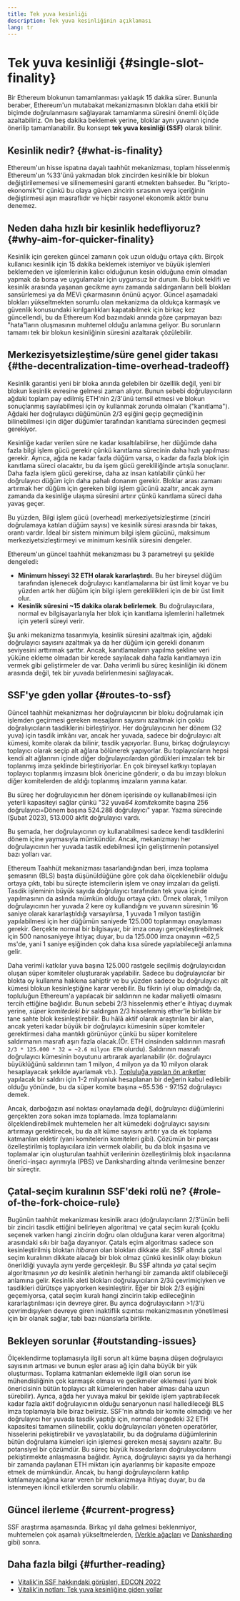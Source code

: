 ```yaml
---
title: Tek yuva kesinliği
description: Tek yuva kesinliğinin açıklaması
lang: tr
---
```


# Tek yuva kesinliği {#single-slot-finality}

Bir Ethereum blokunun tamamlanması yaklaşık 15 dakika sürer. Bununla beraber, Ethereum'un mutabakat mekanizmasının blokları daha etkili bir biçimde doğrulanmasını sağlayarak tamamlanma süresini önemli ölçüde azaltabiliriz. On beş dakika beklemek yerine, bloklar aynı yuvanın içinde önerilip tamamlanabilir. Bu konsept **tek yuva kesinliği (SSF)** olarak bilinir.

## Kesinlik nedir? {#what-is-finality}

Ethereum'un hisse ispatına dayalı taahhüt mekanizması, toplam hisselenmiş Ethereum'un %33'ünü yakmadan blok zincirden kesinlikle bir blokun değiştirilememesi ve silinememesini garanti etmekten bahseder. Bu "kripto-ekonomik"tir çünkü bu olaya güven zincirin sırasının veya içeriğinin değiştirmesi aşırı masraflıdır ve hiçbir rasyonel ekonomik aktör bunu denemez.

## Neden daha hızlı bir kesinlik hedefliyoruz? {#why-aim-for-quicker-finality}

Kesinlik için gereken güncel zamanın çok uzun olduğu ortaya çıktı. Birçok kullanıcı kesinlik için 15 dakika beklemek istemiyor ve büyük işlemleri beklemeden ve işlemlerinin kalıcı olduğunun kesin olduğuna emin olmadan yapmak da borsa ve uygulamalar için uygunsuz bir durum. Bu blok teklifi ve kesinlik arasında yaşanan gecikme aynı zamanda saldırganların belli blokları sansürlemesi ya da MEVi çıkarmasının önünü açıyor. Güncel aşamadaki blokları yükseltmekten sorumlu olan mekanizma da oldukça karmaşık ve güvenlik konusundaki kırılganlıkları kapatabilmek için birkaç kez güncellendi, bu da Ethereum Kod bazındaki anında göze çarpmayan bazı "hata"ların oluşmasının muhtemel olduğu anlamına geliyor. Bu sorunların tamamı tek bir blokun kesinliğinin süresini azaltarak çözülebilir.

## Merkezisyetsizleştime/süre genel gider takası {#the-decentralization-time-overhead-tradeoff}

Kesinlik garantisi yeni bir bloka anında gelebilen bir özelllik değil, yeni bir blokun kesinlik evresine gelmesi zaman alıyor. Bunun sebebi doğrulayıcıların ağdaki toplam pay edilmiş ETH'nin 2/3'ünü temsil etmesi ve blokun sonuçlanmış sayılabilmesi için oy kullanmak zorunda olmaları ("kanıtlama"). Ağdaki her doğrulayıcı düğümünün 2/3 eşiğini geçip geçmediğinin bilinebilmesi için diğer düğümler tarafından kanıtlama sürecinden geçmesi gerekiyor.

Kesinliğe kadar verilen süre ne kadar kısaltılabilirse, her düğümde daha fazla bilgi işlem gücü gerekir çünkü kanıtlama sürecinin daha hızlı yapılması gerekir. Ayrıca, ağda ne kadar fazla düğüm varsa, o kadar da fazla blok için kanıtlama süreci olacaktır, bu da işem gücü gerekliliğinde artışla sonuçlanır. Daha fazla işlem gücü gerekirse, daha az insan katılabilir çünkü her doğrulayıcı düğüm için daha pahalı donanım gerekir. Bloklar arası zamanı artırmak her düğüm için gereken bilgi işlem gücünü azaltır, ancak aynı zamanda da kesinliğe ulaşma süresini artırır çünkü kanıtlama süreci daha yavaş geçer.

Bu yüzden, Bilgi işlem gücü (overhead) merkeziyetsizleştirme (zinciri doğrulamaya katılan düğüm sayısı) ve kesinlik süresi arasında bir takas, orantı vardır. İdeal bir sistem minimum bilgi işlem gücünü, maksimum merkeziyetsizleştirmeyi ve minimum kesinlik süresini dengeler.

Ethereum'un güncel taahhüt mekanızması bu 3 parametreyi şu şekilde dengeledi:

- **Minimum hisseyi 32 ETH olarak kararlaştırdı**. Bu her bireysel düğüm tarafından işlenecek doğrulayıcı kanıtlamalarına bir üst limit koyar ve bu yüzden artık her düğüm için bilgi işlem gereklilikleri için de bir üst limit olur.
- **Kesinlik süresini ~15 dakika olarak belirlemek**. Bu doğrulayıcılara, normal ev bilgisayarlarıyla her blok için kanıtlama işlemlerini halletmek için yeterli süreyi verir.

Şu anki mekanizma tasarımıyla, kesinlik süresini azaltmak için, ağdaki doğrulayıcı sayısını azaltmak ya da her düğüm için gerekli donanım seviyesini arttırmak şarttır. Ancak, kanıtlamaların yapılma şekline veri yüküne ekleme olmadan bir kerede sayılacak daha fazla kanıtlamaya izin vermek gibi geliştirmeler de var. Daha verimli bu süreç kesinliğin iki dönem arasında değil, tek bir yuvada belirlenmesini sağlayacak.

## SSF'ye gden yollar {#routes-to-ssf}

<ExpandableCard title= "Neden bugün SSF'ye sahip olamayız?" eventCategory="/roadmap/single-slot-finality" eventName="clicked Why can't we hear SSF today?">

Güncel taahhüt mekanizması her doğrulayıcının bir bloku doğrulamak için işlemden geçirmesi gereken mesajların sayısını azaltmak için çoklu doğralıyıcıların tasdiklerini birleştiriyor. Her doğrulayıcının her dönem (32 yuva) için tasdik imkânı var, ancak her yuvada, sadece bir doğrulayıcı alt kümesi, komite olarak da bilinir, tasdik yapıyorlar. Bunu, birkaç doğrulayıcıyı toplayıcı olarak seçip alt ağlara bölünerek yapıyorlar. Bu toplayıcıların hepsi kendi alt ağlarının içinde diğer doğrulayıcılardan gördükleri imzaları tek bir toplanmış imza şeklinde birleştiriyorlar. En çok bireysel katkıyı toplayan toplayıcı toplanmış imzasını blok önericine gönderir, o da bu imzayı blokun diğer komitelerden de aldığı toplanmış imzaların yanına katar.

Bu süreç her doğrulayıcının her dönem içerisinde oy kullanabilmesi için yeterli kapasiteyi sağlar çünkü "32 yuva*64 komite*komite başına 256 doğrulayıcı=Dönem başına 524.288 doğrulayıcı" yapar. Yazma sürecinde (Şubat 2023), 513.000 akfit doğrulayıcı vardı.

Bu şemada, her doğrulayıcının oy kullanabilmesi sadece kendi tasdiklerini dönem içine yaymasıyla mümkündür. Ancak, mekanizmayı her doğrulayıcının her yuvada tastik edebilmesi için geliştirmenin potansiyel bazı yolları var.
</ExpandableCard>

Ethereum Taahhüt mekanizması tasarlandığından beri, imza toplama şemasının (BLS) başta düşünüldüğüne göre çok daha ölçeklenebilir olduğu ortaya çıktı, tabi bu süreçte istemcilerin işlem ve onay imzaları da gelişti. Tasdik işleminin büyük sayıda doğrulayıcı tarafından tek yuva içinde yapılmasının da aslında mümkün olduğu ortaya çıktı. Örnek olarak, 1 milyon doğrulayıcının her yuvada 2 kere oy kullandığını ve yuvanın süresinin 16 saniye olarak kararlaştıldığı varsayılırsa, 1 yuvada 1 milyon tastiğin yapılabilmesi için her düğümün saniyede 125.000 toplanmayı onaylaması gerekir. Gerçekte normal bir bilgisayar, bir imza onayı gerçekleştirebilmek için 500 nanosaniyeye ihtiyaç duyar, bu da 125.000 imza onayının ~62,5 ms'de, yani 1 saniye eşiğinden çok daha kısa sürede yapılabileceği anlamına gelir.

Daha verimli katkılar yuva başına 125.000 rastgele seçilmiş doğrulayıcıdan oluşan süper komiteler oluşturarak yapılabilir. Sadece bu doğrulayıcılar bir blokta oy kullanma hakkına sahiptir ve bu yüzden sadece bu doğrulayıcı alt kümesi blokun kesinleştiğine karar verebilir. Bu fikrin iyi olup olmadığı da, topluluğun Ethereum'a yapılacak bir saldırının ne kadar maliyetli olmasını tercih ettiğine bağlıdır. Bunun sebebi 2/3 hisselenmiş ether'e ihtiyaç duymak yerine, _süper komitedeki bir_ saldırgan 2/3 hisselenmiş ether'le birlikte bir tane sahte blok kesinleştirebilir. Bu hâlâ aktif olarak araştırılan bir alan, ancak yeteri kadar büyük bir doğrulayıcı kümesinin süper komiteler gerektirmesi daha mantıklı görünüyor çünkü bu süper komitelere saldırmanın masrafı aşırı fazla olacak.(Ör. ETH cinsinden saldırının masrafı `2/3 * 125.000 * 32 = ~2.6 milyon ETH` olurdu). Saldırının masrafı doğrulayıcı kümesinin boyutunu artırarak ayarlanabilir (ör. doğrulayıcı büyüklüğünü saldırının tam 1 milyon, 4 milyon ya da 10 milyon olarak hesaplayacak şekilde ayarlamak vb.). [Topluluğa yapılan ön anketler](https://youtu.be/ojBgyFl6-v4?t=755) yapılacak bir saldırı için 1-2 milyonluk hesaplanan bir değerin kabul edilebilir olduğu yönünde, bu da süper komite başına ~65.536 - 97.152 doğrulayıcı demek.

Ancak, darboğazın asıl noktası onaylamada değil, doğrulayıcı düğümlerini gerçekten zora sokan imza toplamada. İmza toplamalarını ölçeklendirebilmek muhtemelen her alt kümedeki doğrulayıcı sayısını artırmayı gerektirecek, bu da alt küme sayısını artıtır ya da ek toplama katmanları ekletir (yani komitelerin komiteleri gibi). Çözümün bir parçası özelleştirilmiş toplayıcılara izin vermek olabilir, bu da blok inşasına ve toplamalar için oluşturulan taahhüt verilerinin özelleştirilmiş blok inşacılarına önerici-inşacı ayrımıyla (PBS) ve Danksharding altında verilmesine benzer bir süreçtir.

## Çatal-seçim kuralının SSF'deki rolü ne? {#role-of-the-fork-choice-rule}

Bugünün taahhüt mekanizması kesinlik aracı (doğrulayıcıların 2/3'ünün belli bir zinciri tasdik ettiğini belirleyen algoritma) ve çatal seçim kuralı (çoklu seçenek varken hangi zincirin doğru olan olduğuna karar veren algoritma) arasındaki sıkı bir bağa dayanıyor. Çatals eçim algoritması sadece son kesinleştirilmiş bloktan _itibaren_ olan blokları dikkate alır. SSF altında çatal seçim kuralının dikkate alacağı bir blok olmaz çünkü kesinlik olayı blokun önerildiği yuvayla aynı yerde gerçekleşir. Bu SSF altında _ya_ çatal seçim algoritmasının _ya da_ kesinlik aletinin herhangi bir zamanda aktif olabileceği anlamına gelir. Kesinlik aleti blokları doğrulayıcıların 2/3ü çevrimiçiyken ve tasdikleri dürütsçe yapıyorken kesinleştirir. Eğer bir blok 2/3 eşiğini geçemiyorsa, çatal seçim kuralı hangi zincirin takip edileceğinin kararlaştırılması için devreye girer. Bu ayrıca doğrulayıcıların >1/3'ü çevrimdışıyken devreye giren inaktiflik sızıntısı mekanizmasının yönetilmesi için bir olanak sağlar, tabi bazı nüanslarla birlikte.

## Bekleyen sorunlar {#outstanding-issues}

Ölçeklendirme toplamasıyla ilgili sorun alt küme başına düşen doğrulayıcı sayısının artması ve bunun eşler arası ağ için daha büyük bir yük oluşturması. Toplama katmanları eklemekle ilgili olan sorun ise mühendisliğinin çok karmaşık olması ve gecikmeler eklemesi (yani blok önericisinin bütün toplayıcı alt kümelerinden haber alması daha uzun sürebilir). Ayrıca, ağda her yuvaya makul bir şekilde işlem yaptırabilecek kadar fazla aktif doğrulayıcının olduğu senaryonun nasıl halledileceği BLS imza toplamayla bile biraz belirsiz. SSF'nin altında bir komite olmadığı ve her doğrulayıcı her yuvada tasdik yaptığı için, normal dengedeki 32 ETH kapasitesi tamamen silinebilir, çoklu doğrulayıcıları yöneten operatörler, hisselerini pekiştirebilir ve yavaşlatabilir, bu da doğrulama düğümlerinin bütün doğrulama kümeleri için işlemesi gereken mesaj sayısını azaltır. Bu potansiyel bir çözümdür. Bu süreç büyük hissedarların doğrulayıcılarını pekiştirmekte anlaşmasına bağlıdır. Ayrıca, doğrulayıcı sayısı ya da herhangi bir zamanda paylanan ETH miktarı için ayarlanmış bir kapasite empoze etmek de mümkündür. Ancak, bu hangi doğrulayıcıların katılıp katılamayacağına karar veren bir mekanizmaya ihtiyaç duyar, bu da istenmeyen ikincil etkilerden sorumlu olabilir.

## Güncel ilerleme {#current-progress}

SSF araştırma aşamasında. Birkaç yıl daha gelmesi beklenmiyor, muhtemelen çok aşamalı yükseltmelerden, [(Verkle ağaçları](/roadmap/verkle-trees/) ve [Danksharding](/roadmap/danksharding]) gibi) sonra.

## Daha fazla bilgi {#further-reading}

- [Vitalik'in SSF hakkındaki görüşleri, EDCON 2022](https://www.youtube.com/watch?v=nPgUKNPWXNI)
- [Vitalik'in notları: Tek yuva kesinliğine giden yollar](https://notes.ethereum.org/@vbuterin/single_slot_finality)
